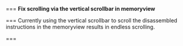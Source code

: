 
===
**Fix scrolling via the vertical scrollbar in memoryview**

===
Currently using the vertical scrollbar to scroll the disassembled instructions
in the memoryview results in endless scrolling.

===
